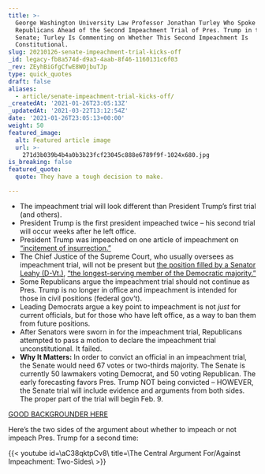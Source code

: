 ```yaml
---
title: >-
  George Washington University Law Professor Jonathan Turley Who Spoke to
  Republicans Ahead of the Second Impeachment Trial of Pres. Trump in the
  Senate; Turley Is Commenting on Whether This Second Impeachment Is
  Constitutional.
slug: 20210126-senate-impeachment-trial-kicks-off
_id: legacy-fb8a574d-d9a3-4aab-8f46-1160131c6f03
_rev: ZEyhBiGfgCfwE8WOjbuTJp
type: quick_quotes
draft: false
aliases:
  - article/senate-impeachment-trial-kicks-off/
_createdAt: '2021-01-26T23:05:13Z'
_updatedAt: '2021-03-22T13:12:54Z'
date: '2021-01-26T23:05:13+00:00'
weight: 50
featured_image:
  alt: Featured article image
  url: >-
    271d3b039b4b4a0b3b23fcf23045c888e6789f9f-1024x680.jpg
is_breaking: false
featured_quote:
  quote: They have a tough decision to make.

---
```

* The impeachment trial will look different than President Trump’s first trial (and others).
* President Trump is the first president impeached twice – his second trial will occur weeks after he left office.
* President Trump was impeached on one article of impeachment on [“incitement of insurrection.”](https://www.npr.org/sections/trump-impeachment-effort-live-updates/2021/01/11/955631105/impeachment-resolution-cites-trumps-incitement-of-capitol-insurrection)
* The Chief Justice of the Supreme Court, who usually oversees as impeachment trial, will not be present but [the position filled by a Senator Leahy (D-Vt.)](https://www.reuters.com/article/us-usa-trump-impeachment-leahy-idUSKBN29U2BV), [“the longest-serving member of the Democratic majority.”](https://www.usatoday.com/story/news/2021/01/26/donald-trump-impeachment-trial-begin-senate-mulls-witnesses/6660660002/)
* Some Republicans argue the impeachment trial should not continue as Pres. Trump is no longer in office and impeachment is intended for those in civil positions (federal gov’t).
* Leading Democrats argue a key point to impeachment is not *just* for current officials, but for those who have left office, as a way to ban them from future positions.
* After Senators were sworn in for the impeachment trial, Republicans attempted to pass a motion to declare the impeachment trial unconstitutional. It failed.
* **Why It Matters:** In order to convict an official in an impeachment trial, the Senate would need 67 votes or two-thirds majority. The Senate is currently 50 lawmakers voting Democrat, and 50 voting Republican. The early forecasting favors Pres. Trump NOT being convicted – HOWEVER, the Senate trial will include evidence and arguments from both sides. The proper part of the trial will begin Feb. 9.

[GOOD BACKGROUNDER HERE](https://www.usatoday.com/story/news/2021/01/26/donald-trump-impeachment-trial-begin-senate-mulls-witnesses/6660660002/)

Here’s the two sides of the argument about whether to impeach or not impeach Pres. Trump for a second time:

{{< youtube id=\aC38qktpCv8\ title=\The Central Argument For/Against Impeachment: Two-Sides\ >}}